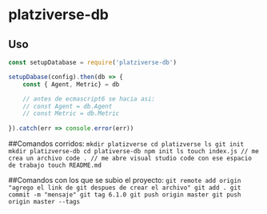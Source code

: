 # platziverse-db

## Uso

``` js
const setupDatabase = require('platziverse-db')

setupDabase(config).then(db => {
    const { Agent, Metric} = db

    // antes de ecmascript6 se hacia asi:
    // const Agent = db.Agent
    // const Metric = db.Metric
    
}).catch(err => console.error(err))
```

##Comandos corridos:
``
mkdir platizverse
cd platizverse
ls
git init
mkdir platizverse-db
cd plativerse-db
npm init
ls
touch index.js // me crea un archivo
code . // me abre visual studio code con ese espacio de trabajo
touch README.md
``

##Comandos con los que se subio el proyecto:
``
git remote add origin "agrego el link de git despues de crear el archivo"
git add .
git commit -m "mensaje"
git tag 6.1.0
git push origin master
git push origin master --tags
``